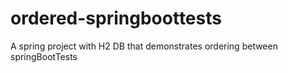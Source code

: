 # ordered-springboottests
A spring project with H2 DB that demonstrates ordering between springBootTests
